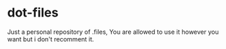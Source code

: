# dot-files
Just a personal repository of .files, You are allowed to use it however you want but i don't recomment it.

